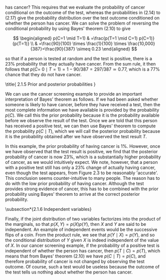 has cancer? This requires that we evaluate the probability of cancer conditional on the outcome of the test, whereas the probabilities in (2.14) to (2.17) give the probability distribution over the test outcome conditioned on whether the person has cancer. We can solve the problem of reversing the conditional probability by using Bayes' theorem (2.10) to give

$$
\begin{aligned}
p(C=1 \mid T=1) & =\frac{p(T=1 \mid C=1) p(C=1)}{p(T=1)} \\
& =\frac{90}{100} \times \frac{1}{100} \times \frac{10,000}{387}=\frac{90}{387} \simeq 0.23
\end{aligned}
$$

so that if a person is tested at random and the test is positive, there is a $23 \%$ probability that they actually have cancer. From the sum rule, it then follows that $p(C=$ $0 \mid T=1)=1-90 / 387=297 / 387 \simeq 0.77$, which is a $77 \%$ chance that they do not have cancer.

\title{
2.1.5 Prior and posterior probabilities
}

We can use the cancer screening example to provide an important interpretation of Bayes' theorem as follows. If we had been asked whether someone is likely to have cancer, before they have received a test, then the most complete information we have available is provided by the probability $p(C)$. We call this the prior probability because it is the probability available before we observe the result of the test. Once we are told that this person has received a positive test, we can then use Bayes' theorem to compute the probability $p(C \mid T)$, which we will call the posterior probability because it is the probability obtained after we have observed the test result $T$.

In this example, the prior probability of having cancer is $1 \%$. However, once we have observed that the test result is positive, we find that the posterior probability of cancer is now $23 \%$, which is a substantially higher probability of cancer, as we would intuitively expect. We note, however, that a person with a positive test still has only a $23 \%$ change of actually having cancer, even though the test appears, from Figure 2.3 to be reasonably 'accurate'. This conclusion seems counter-intuitive to many people. The reason has to do with the low prior probability of having cancer. Although the test provides strong evidence of cancer, this has to be combined with the prior probability using Bayes' theorem to arrive at the correct posterior probability.

\subsection*{2.1.6 Independent variables}

Finally, if the joint distribution of two variables factorizes into the product of the marginals, so that $p(X, Y)=p(X) p(Y)$, then $X$ and $Y$ are said to be independent. An example of independent events would be the successive flips of a coin. From the product rule, we see that $p(Y \mid X)=p(Y)$, and so the conditional distribution of $Y$ given $X$ is indeed independent of the value of $X$. In our cancer screening example, if the probability of a positive test is independent of whether the person has cancer, then $p(T \mid C)=p(T)$, which means that from Bayes' theorem (2.10) we have $p(C \mid T)=p(C)$, and therefore probability of cancer is not changed by observing the test outcome. Of course, such a test would be useless because the outcome of the test tells us nothing about whether the person has cancer.